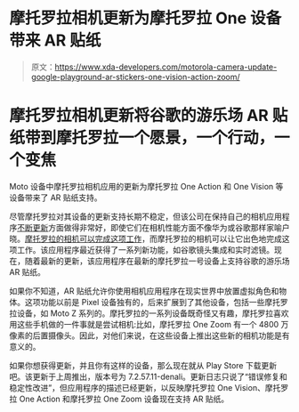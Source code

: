 # 摩托罗拉相机更新为摩托罗拉 One 设备带来 AR 贴纸

> 原文：<https://www.xda-developers.com/motorola-camera-update-google-playground-ar-stickers-one-vision-action-zoom/>

# 摩托罗拉相机更新将谷歌的游乐场 AR 贴纸带到摩托罗拉一个愿景，一个行动，一个变焦

Moto 设备中摩托罗拉相机应用的更新为摩托罗拉 One Action 和 One Vision 等设备带来了 AR 贴纸支持。

尽管摩托罗拉对其设备的更新支持长期不稳定，但该公司在保持自己的相机应用程序[不断更新](https://www.xda-developers.com/moto-camera-update-live-filters-leveler-ui/)方面做得非常好，即使它们在相机性能方面不像华为或谷歌那样家喻户晓。[摩托罗拉的相机可以完成这项工作](https://www.xda-developers.com/motorola-one-action-review/)，而摩托罗拉的相机可以让它出色地完成这项工作。该应用程序最近获得了一系列新功能，如谷歌镜头集成和实时滤镜。现在，随着最新的更新，该应用程序在最新的摩托罗拉一号设备上支持谷歌的游乐场 AR 贴纸。

如果你不知道，AR 贴纸允许你使用相机应用程序在现实世界中放置虚拟角色和物体。这项功能以前是 Pixel 设备独有的，后来扩展到了其他设备，包括一些摩托罗拉设备，如 Moto Z 系列的。摩托罗拉的一系列设备既奇怪又有趣，摩托罗拉喜欢用这些手机做的一件事就是尝试相机:比如，摩托罗拉 One Zoom 有一个 4800 万像素的后置摄像头。因此，对他们来说，在这些设备上推出这些新的相机功能是有意义的。

如果你想获得更新，并且你有这样的设备，那么现在就从 Play Store 下载更新吧。该更新于上周推出，版本号为 7.2.57.11-denali。更新日志只说了“错误修复和稳定性改进”，但应用程序的描述已经更新，以反映摩托罗拉 One Vision、摩托罗拉 One Action 和摩托罗拉 One Zoom 设备现在支持 AR 贴纸。